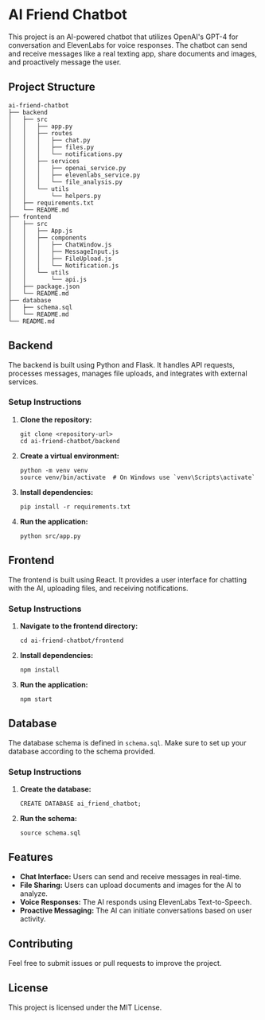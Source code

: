 # AI Friend Chatbot

This project is an AI-powered chatbot that utilizes OpenAI's GPT-4 for conversation and ElevenLabs for voice responses. The chatbot can send and receive messages like a real texting app, share documents and images, and proactively message the user.

## Project Structure

```
ai-friend-chatbot
├── backend
│   ├── src
│   │   ├── app.py
│   │   ├── routes
│   │   │   ├── chat.py
│   │   │   ├── files.py
│   │   │   └── notifications.py
│   │   ├── services
│   │   │   ├── openai_service.py
│   │   │   ├── elevenlabs_service.py
│   │   │   └── file_analysis.py
│   │   └── utils
│   │       └── helpers.py
│   ├── requirements.txt
│   └── README.md
├── frontend
│   ├── src
│   │   ├── App.js
│   │   ├── components
│   │   │   ├── ChatWindow.js
│   │   │   ├── MessageInput.js
│   │   │   ├── FileUpload.js
│   │   │   └── Notification.js
│   │   └── utils
│   │       └── api.js
│   ├── package.json
│   └── README.md
├── database
│   ├── schema.sql
│   └── README.md
└── README.md
```

## Backend

The backend is built using Python and Flask. It handles API requests, processes messages, manages file uploads, and integrates with external services.

### Setup Instructions

1. **Clone the repository:**
   ```
   git clone <repository-url>
   cd ai-friend-chatbot/backend
   ```

2. **Create a virtual environment:**
   ```
   python -m venv venv
   source venv/bin/activate  # On Windows use `venv\Scripts\activate`
   ```

3. **Install dependencies:**
   ```
   pip install -r requirements.txt
   ```

4. **Run the application:**
   ```
   python src/app.py
   ```

## Frontend

The frontend is built using React. It provides a user interface for chatting with the AI, uploading files, and receiving notifications.

### Setup Instructions

1. **Navigate to the frontend directory:**
   ```
   cd ai-friend-chatbot/frontend
   ```

2. **Install dependencies:**
   ```
   npm install
   ```

3. **Run the application:**
   ```
   npm start
   ```

## Database

The database schema is defined in `schema.sql`. Make sure to set up your database according to the schema provided.

### Setup Instructions

1. **Create the database:**
   ```
   CREATE DATABASE ai_friend_chatbot;
   ```

2. **Run the schema:**
   ```
   source schema.sql
   ```

## Features

- **Chat Interface:** Users can send and receive messages in real-time.
- **File Sharing:** Users can upload documents and images for the AI to analyze.
- **Voice Responses:** The AI responds using ElevenLabs Text-to-Speech.
- **Proactive Messaging:** The AI can initiate conversations based on user activity.

## Contributing

Feel free to submit issues or pull requests to improve the project. 

## License

This project is licensed under the MIT License.